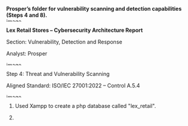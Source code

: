**Prosper’s folder for vulnerability scanning and detection capabilities (Steps 4 and 8).**
<img width="603" height="9" alt="image" src="https://github.com/user-attachments/assets/fb0046a3-78a7-499d-80ba-b5c953879ea0" />


**Lex Retail Stores – Cybersecurity Architecture Report**

Section: Vulnerability, Detection and Response

Analyst: Prosper

<img width="603" height="9" alt="image" src="https://github.com/user-attachments/assets/e35b4b27-3aee-4dd8-af77-fe3988ff987e" />



Step 4: Threat and Vulnerability Scanning


Aligned Standard: ISO/IEC 27001:2022 – Control A.5.4

<img width="603" height="9" alt="image" src="https://github.com/user-attachments/assets/e35b4b27-3aee-4dd8-af77-fe3988ff987e" />


1. Used Xampp to create a php database called "lex_retail".
   

3. 
